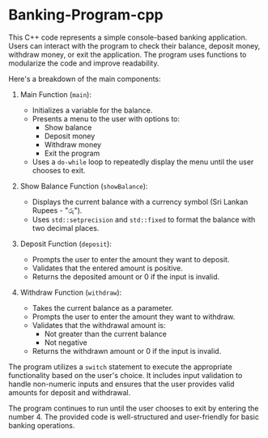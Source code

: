 # Banking-Program-cpp
This C++ code represents a simple console-based banking application. Users can interact with the program to check their balance, deposit money, withdraw money, or exit the application. The program uses functions to modularize the code and improve readability.

Here's a breakdown of the main components:

1. Main Function (`main`):
   - Initializes a variable for the balance.
   - Presents a menu to the user with options to:
     - Show balance
     - Deposit money
     - Withdraw money
     - Exit the program
   - Uses a `do-while` loop to repeatedly display the menu until the user chooses to exit.

2. Show Balance Function (`showBalance`):
   - Displays the current balance with a currency symbol (Sri Lankan Rupees - "රු").
   - Uses `std::setprecision` and `std::fixed` to format the balance with two decimal places.

3. Deposit Function (`deposit`):
   - Prompts the user to enter the amount they want to deposit.
   - Validates that the entered amount is positive.
   - Returns the deposited amount or 0 if the input is invalid.

4. Withdraw Function (`withdraw`):
   - Takes the current balance as a parameter.
   - Prompts the user to enter the amount they want to withdraw.
   - Validates that the withdrawal amount is:
     - Not greater than the current balance
     - Not negative
   - Returns the withdrawn amount or 0 if the input is invalid.

The program utilizes a `switch` statement to execute the appropriate functionality based on the user's choice. It includes input validation to handle non-numeric inputs and ensures that the user provides valid amounts for deposit and withdrawal.

The program continues to run until the user chooses to exit by entering the number 4. The provided code is well-structured and user-friendly for basic banking operations.
